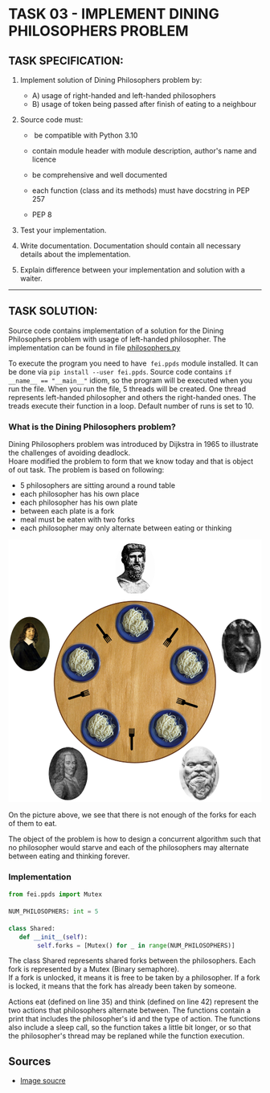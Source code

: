 # TASK 03 - IMPLEMENT DINING PHILOSOPHERS PROBLEM

## TASK SPECIFICATION:

1. Implement solution of Dining Philosophers problem by:
    - A) usage of right-handed and left-handed philosophers
    - B) usage of token being passed after finish of eating to a neighbour
2. Source code must:   
  
   -  be compatible with Python 3.10

   - contain module header with module description, author's name and licence
    
   - be comprehensive and well documented
    
   - each function (class and its methods) must have docstring in PEP 257
    
   - PEP 8
2. Test your implementation.
3. Write documentation. Documentation should contain all necessary details about the implementation. 
4. Explain difference between your implementation and solution with a waiter.
---
## TASK SOLUTION:

Source code contains implementation of a solution for the Dining Philosophers problem with usage of left-handed philosopher. The implementation can be found in file [philosophers.py](https://github.com/AlzbetaFekiacova/Fekiacova_105061_feippds/blob/03/philosphers.py)

To execute the program you need to have  `fei.ppds` module installed. It can be done via `pip install --user fei.ppds`. Source code contains `if __name__ == "__main__"` idiom, so the program will be executed when you run the file. When you run the file, 5 threads will be created. One thread represents left-handed philosopher and others the right-handed ones. The treads execute their function in a loop. Default number of runs is set to 10.
### What is the Dining Philosophers problem?

Dining Philosophers problem was introduced by Dijkstra in 1965 to illustrate the challenges of avoiding deadlock.  
Hoare modified the problem to form that we know today and that is object of out task. The problem is based on following:

- 5 philosophers are sitting around a round table
- each philosopher has his own place
- each philosopher has his own plate
- between each plate is a fork
- meal must be eaten with two forks
- each philosopher may only alternate between eating or thinking

![img.png](problem_img.png)

On the picture above, we see that there is not enough of the forks for each of them to eat.

The object of the problem is how to design a concurrent algorithm such that no philosopher would starve and each of the philosophers may alternate between eating and thinking forever.

### Implementation
```python
from fei.ppds import Mutex

NUM_PHILOSOPHERS: int = 5

class Shared:
   def __init__(self):  
        self.forks = [Mutex() for _ in range(NUM_PHILOSOPHERS)]
```
The class Shared represents shared forks between the philosophers. Each fork is represented by a Mutex (Binary semaphore).  
If a fork is unlocked, it means it is free to be taken by a philosopher. If a fork is locked, it means that the fork has already been taken by someone.

Actions eat (defined on line 35) and think (defined on line 42) represent the two actions that philosophers alternate between. The functions contain a print that includes the philosopher's id and the type of action. The functions also include a sleep call, so the function takes a little bit longer, or so that the philosopher's thread may be replaned while the function execution.



## Sources
- [Image soucre](https://commons.wikimedia.org/w/index.php?curid=56559)
